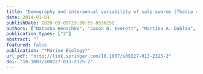 ```yaml
---
title: "Demography and interannual variability of salp swarms (Thalia democratica)"
date: 2014-01-01
publishDate: 2020-05-05T23:38:55.053615Z
authors: ["Natasha Henschke", "Jason D. Everett", "Martina A. Doblin", "Kylie A. Pitt", "Anthony J. Richardson", "Iain M. Suthers"]
publication_types: ["2"]
abstract: ""
featured: false
publication: "*Marine Biology*"
url_pdf: "http://link.springer.com/10.1007/s00227-013-2325-2"
doi: "10.1007/s00227-013-2325-2"
---
```


